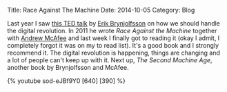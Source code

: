 Title: Race Against The Machine
Date: 2014-10-05
Category: Blog

Last year I saw [this TED talk](http://www.ted.com/talks/erik_brynjolfsson_the_key_to_growth_race_em_with_em_the_machines)
by [Erik Brynjolfsson](http://en.wikipedia.org/wiki/Erik_Brynjolfsson)
on how we should handle the digital revolution. In 2011 he wrote *Race
Against the Machine* together with [Andrew McAfee](http://en.wikipedia.org/wiki/Andrew_McAfee) and last week I
finally got to reading it (okay I admit, I completely forgot it was on
my to read list). It's a good book and I strongly recommend it. The
digital revolution is happening, things are changing and a lot of people
can't keep up with it. Next up, *The Second Machine Age*, another book
by Brynjolfsson and McAfee.

{% youtube sod-eJBf9Y0 [640] [390] %}
